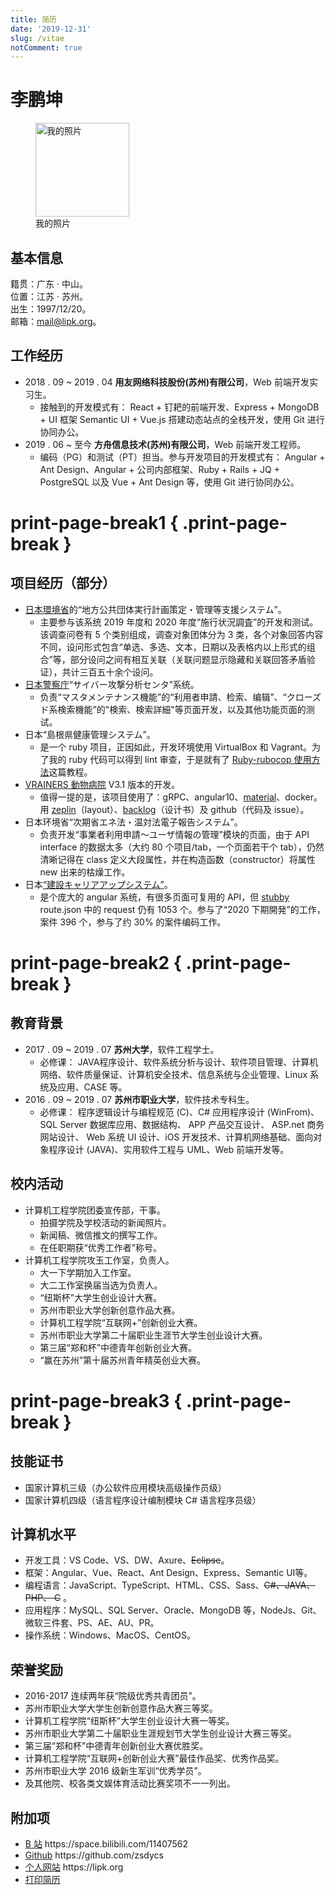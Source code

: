 ```yaml
---
title: 简历
date: '2019-12-31'
slug: /vitae
notComment: true
---
```


# 李鹏坤

<figure class="image">
  <img loading="lazy" src="https://lipk.oss-accelerate.aliyuncs.com/images/vitae.jpg" alt="我的照片" title="我的照片" height="150px">
  <figcaption class="image-description">我的照片</figcaption>
</figure>

## 基本信息

籍贯：广东 · 中山。  
位置：江苏 · 苏州。  
出生：1997/12/20。  
邮箱：mail@lipk.org。

## 工作经历

- 2018 . 09 ~ 2019 . 04 **用友网络科技股份(苏州)有限公司**，Web 前端开发实习生。
  - 接触到的开发模式有： React + 钉耙的前端开发、Express + MongoDB + UI 框架 Semantic UI + Vue.js 搭建动态站点的全栈开发，使用 Git 进行协同办公。
- 2019 . 06 ~ 至今 **方舟信息技术(苏州)有限公司**，Web 前端开发工程师。
  - 编码（PG）和测试（PT）担当。参与开发项目的开发模式有： Angular + Ant Design、Angular + 公司内部框架、Ruby + Rails + JQ + PostgreSQL 以及 Vue + Ant Design 等，使用 Git 进行协同办公。

# print-page-break1 { .print-page-break }

## 项目经历（部分）

- [日本環境省](https://www.env.go.jp/)的“地方公共団体実行計画策定・管理等支援システム”。
  - 主要参与该系统 2019 年度和 2020 年度“施行状況調査”的开发和测试。该调查问卷有 5 个类别组成，调查对象团体分为 3 类，各个对象回答内容不同，设问形式包含“单选、多选、文本，日期以及表格内以上形式的组合”等，部分设问之间有相互关联（关联问题显示隐藏和关联回答矛盾验证），共计三百五十余个设问。
- [日本警察庁](https://www.npa.go.jp/)“サイバー攻撃分析センタ”系统。
  - 负责“マスタメンテナンス機能”的“利用者申請、检索、编辑”、“クローズド系検索機能”的"検索、検索詳細"等页面开发，以及其他功能页面的测试。
- 日本“島根県健康管理システム”。
  - 是一个 ruby 项目，正因如此，开发环境使用 VirtualBox 和 Vagrant。为了我的 ruby 代码可以得到 lint 审查，于是就有了 [Ruby-rubocop 使用方法](https://www.lipk.org/blog/2020/05/15/how-to-use-ruby-rubocop/)这篇教程。
- [VRAINERS 動物病院](https://www.vrainers.jp/) V3.1 版本的开发。
  - 值得一提的是，该项目使用了：gRPC、angular10、[material](https://next.material.angular.io/components)、docker。用 [zeplin](https://zeplin.io/)（layout）、[backlog](https://backlog.com/)（设计书）及 github（代码及 issue）。
- 日本环境省“次期省エネ法・温対法電子報告システム”。
  - 负责开发“事業者利用申請～ユーザ情報の管理”模块的页面，由于 API interface 的数据太多（大约 80 个项目/tab，一个页面若干个 tab），仍然清晰记得在 class 定义大段属性，并在构造函数（constructor）将属性 new 出来的枯燥工作。
- 日本[“建設キャリアアップシステム”](https://www.ccus.jp/p/info)。
  - 是个庞大的 angular 系统，有很多页面可复用的 API，但 [stubby](https://www.npmjs.com/package/stubby) route.json 中的 request 仍有 1053 个。参与了“2020 下期開発”的工作，案件 396 个，参与了约 30% 的案件编码工作。

# print-page-break2 { .print-page-break }

## 教育背景

- 2017 . 09 ~ 2019 . 07 **苏州大学**，软件工程学士。  
  - 必修课：
JAVA程序设计、软件系统分析与设计、软件项目管理、计算机网络、软件质量保证、计算机安全技术、信息系统与企业管理、Linux 系统及应用、CASE 等。
- 2016 . 09 ~ 2019 . 07 **苏州市职业大学**，软件技术专科生。  
  - 必修课：
程序逻辑设计与编程规范 (C)、C# 应用程序设计 (WinFrom)、 SQL Server 数据库应用、数据结构、 APP 产品交互设计、 ASP.net 商务网站设计、 Web 系统 UI 设计、iOS 开发技术、计算机网络基础、面向对象程序设计 (JAVA)、实用软件工程与 UML、Web 前端开发等。  

## 校内活动

- 计算机工程学院团委宣传部，干事。  
  - 拍摄学院及学校活动的新闻照片。
  - 新闻稿、微信推文的撰写工作。
  - 在任职期获“优秀工作者”称号。  
- 计算机工程学院攻玉工作室，负责人。  
  - 大一下学期加入工作室。
  - 大二工作室换届当选为负责人。
  - “纽斯杯”大学生创业设计大赛。
  - 苏州市职业大学创新创意作品大赛。
  - 计算机工程学院“互联网+”创新创业大赛。
  - 苏州市职业大学第二十届职业生涯节大学生创业设计大赛。
  - 第三届“郑和杯”中德青年创新创业大赛。
  - “赢在苏州”第十届苏州青年精英创业大赛。

# print-page-break3 { .print-page-break }

## 技能证书

- 国家计算机三级（办公软件应用模块高级操作员级）
- 国家计算机四级（语言程序设计编制模块 C# 语言程序员级）

## 计算机水平

- 开发工具：VS Code、VS、DW、Axure、~~Eclipse~~。
- 框架：Angular、Vue、React、Ant Design、Express、Semantic UI等。
- 编程语言：JavaScript、TypeScript、HTML、CSS、Sass、~~C#、JAVA、 PHP、 C~~ 。
- 应用程序：MySQL、SQL Server、Oracle、MongoDB 等，NodeJs、Git、微软三件套、PS、AE、AU、PR。
- 操作系统：Windows、MacOS、CentOS。

## 荣誉奖励

- 2016-2017 连续两年获“院级优秀共青团员”。
- 苏州市职业大学大学生创新创意作品大赛三等奖。
- 计算机工程学院“纽斯杯”大学生创业设计大赛一等奖。
- 苏州市职业大学第二十届职业生涯规划节大学生创业设计大赛三等奖。
- 第三届“郑和杯”中德青年创新创业大赛优胜奖。
- 计算机工程学院“互联网+创新创业大赛”最佳作品奖、优秀作品奖。
- 苏州市职业大学 2016 级新生军训“优秀学员”。
- 及其他院、校各类文娱体育活动比赛奖项不一一列出。

<!-- ## 自我评价

1. 良好的沟通与表达能力，善于聆听，乐观幽默，以诚待人。
2. 良好的心态和责任感，吃苦耐劳，擅于团队合作，勇于面对挑战。
3. 良好的自主学习能力，善于发现、解决问题，勤于研究不断提高。 -->

## 附加项

<ul>
  <li><a href="https://space.bilibili.com/11407562" target="_blank">B 站</a><span class="print"> https://space.bilibili.com/11407562</span></li>
  <li><a href="https://github.com/zsdycs" target="_blank">Github</a><span class="print"> https://github.com/zsdycs</span></li>
  <li><a href="/" target="_blank">个人网站</a><span class="print"> https://lipk.org</span></li>
  <li class="notPrint"><a href="javascript:void(0);" onclick="window.print()" title="推荐使用基于 Chromium 的浏览器">打印简历</a></li>
</ul>
